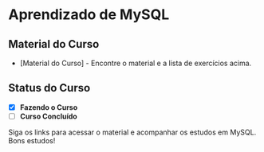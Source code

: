 # Aprendizado de MySQL

## Material do Curso

- [Material do Curso] - Encontre o material e a lista de exercícios acima.

## Status do Curso

- [x] **Fazendo o Curso**
- [ ] **Curso Concluído**

Siga os links para acessar o material e acompanhar os estudos em MySQL. Bons estudos!
